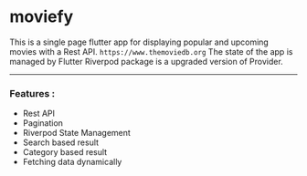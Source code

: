 # moviefy

This is a single page flutter app for displaying popular and upcoming movies with a Rest API. 
`https://www.themoviedb.org`
The state of the app is managed by Flutter Riverpod package is a upgraded version of Provider.
___
### Features :
- Rest API
- Pagination
- Riverpod State Management
- Search based result
- Category based result
- Fetching data dynamically



